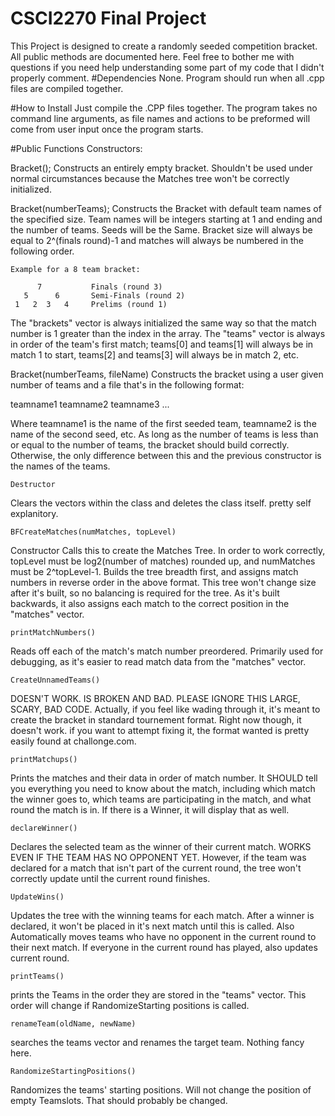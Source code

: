 # CSCI2270 Final Project 
This Project is designed to create a randomly seeded competition bracket. All public methods are documented here. Feel free to bother me with questions if you need help understanding some part of my code that I didn't properly comment.
#Dependencies
None. Program should run when all .cpp files are compiled together.

#How to Install
Just compile the .CPP files together. The program takes no command line arguments, as file names and actions to be preformed will come from user input once the program starts.

#Public Functions
Constructors:

  Bracket();
    Constructs an entirely empty bracket. Shouldn't be used under normal circumstances because the Matches tree won't be correctly initialized.
    
  Bracket(numberTeams);
    Constructs the Bracket with default team names of the specified size. Team names will be integers starting at 1 and ending and the number of teams. Seeds will be the Same. Bracket size will always be equal to 2^(finals round)-1 and matches will always be numbered in the following order.
    
    Example for a 8 team bracket:

          7           Finals (round 3)
       5      6       Semi-Finals (round 2)
     1   2  3   4     Prelims (round 1)

The "brackets" vector is always initialized the same way so that the match number is 1 greater than the index in the array.
The "teams" vector is always in order of the team's first match; teams[0] and teams[1] will always be in match 1 to start, teams[2] and teams[3] will always be in match 2, etc.

  Bracket(numberTeams, fileName)
    Constructs the bracket using a user given number of teams and a file that's in the following format:
    
teamname1
teamname2
teamname3
...

Where teamname1 is the name of the first seeded team, teamname2 is the name of the second seed, etc.
As long as the number of teams is less than or equal to the number of teams, the bracket should build correctly. Otherwise, the only difference between this and the previous constructor is the names of the teams.


    Destructor
  Clears the vectors within the class and deletes the class itself. pretty self explanitory.
  

    BFCreateMatches(numMatches, topLevel)
  Constructor Calls this to create the Matches Tree. In order to work correctly, topLevel must be log2(number of matches) rounded up, and numMatches must be 2^topLevel-1. Builds the tree breadth first, and assigns match numbers in reverse order in the above format. This tree won't change size after it's built, so no balancing is required for the tree. As it's built backwards, it also assigns each match to the correct position in the "matches" vector.
  
  
    printMatchNumbers()
  Reads off each of the match's match number preordered. Primarily used for debugging, as it's easier to read match data from the "matches" vector.
  
  
    CreateUnnamedTeams()
  DOESN'T WORK. IS BROKEN AND BAD. PLEASE IGNORE THIS LARGE, SCARY, BAD CODE.
  Actually, if you feel like wading through it, it's meant to create the bracket in standard tournement format. Right now though, it doesn't work. if you want to attempt fixing it, the format wanted is pretty easily found at challonge.com.
  
  
    printMatchups()
  Prints the matches and their data in order of match number. It SHOULD tell you everything you need to know about the match, including which match the winner goes to, which teams are participating in the match, and what round the match is in. If there is a Winner, it will display that as well.
  
  
    declareWinner()
  Declares the selected team as the winner of their current match. WORKS EVEN IF THE TEAM HAS NO OPPONENT YET. However, if the team was declared for a match that isn't part of the current round, the tree won't correctly update until the current round finishes. 
  
  
    UpdateWins()
  Updates the tree with the winning teams for each match. After a winner is declared, it won't be placed in it's next match until this is called. Also Automatically moves teams who have no opponent in the current round to their next match. If everyone in the current round has played, also updates current round.

    printTeams()
  prints the Teams in the order they are stored in the "teams" vector. This order will change if RandomizeStarting positions is called. 
  
    renameTeam(oldName, newName)
  searches the teams vector and renames the target team. Nothing fancy here.
  
    RandomizeStartingPositions()
  Randomizes the teams' starting positions. Will not change the position of empty Teamslots. That should probably be changed.
  
